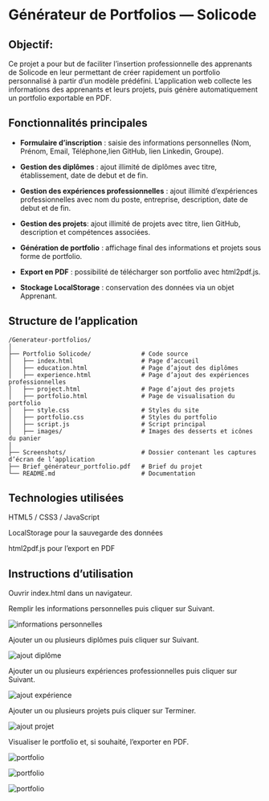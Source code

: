 # Générateur de Portfolios — Solicode

## Objectif:
Ce projet a pour but de faciliter l’insertion professionnelle des apprenants de Solicode en leur permettant de créer rapidement un portfolio personnalisé à partir d’un modèle prédéfini.
L’application web collecte les informations des apprenants et leurs projets, puis génère automatiquement un portfolio exportable en PDF.

## Fonctionnalités principales

- **Formulaire d’inscription** : saisie des informations personnelles (Nom, Prénom, Email, Téléphone,lien GitHub, lien Linkedin, Groupe).

- **Gestion des diplômes** : ajout illimité de diplômes avec titre, établissement, date de debut et de fin.

- **Gestion des expériences professionnelles** : ajout illimité d’expériences professionnelles avec nom du poste, entreprise, description, date de debut et de fin.

- **Gestion des projets**: ajout illimité de projets avec titre, lien GitHub, description et compétences associées.

- **Génération de portfolio** : affichage final des informations et projets sous forme de portfolio.

- **Export en PDF** : possibilité de télécharger son portfolio avec html2pdf.js.

- **Stockage LocalStorage** : conservation des données via un objet Apprenant.

## Structure de l’application

```
/Generateur-portfolios/ 
│
├── Portfolio Solicode/              # Code source
│   ├── index.html                   # Page d’accueil 
│   ├── education.html               # Page d’ajout des diplômes
│   ├── experience.html              # Page d’ajout des expériences professionnelles
│   ├── project.html                 # Page d’ajout des projets
│   ├── portfolio.html               # Page de visualisation du portfolio
│   ├── style.css                    # Styles du site
│   ├── portfolio.css                # Styles du portfolio
│   ├── script.js                    # Script principal
│   ├── images/                      # Images des desserts et icônes du panier
│
├── Screenshots/                     # Dossier contenant les captures d’écran de l’application
├── Brief_générateur_portfolio.pdf   # Brief du projet
└── README.md                        # Documentation
```

## Technologies utilisées

HTML5 / CSS3 / JavaScript

LocalStorage pour la sauvegarde des données

html2pdf.js pour l’export en PDF



## Instructions d’utilisation

Ouvrir index.html dans un navigateur.

Remplir les informations personnelles puis cliquer sur Suivant.

![informations personnelles](Screenshot/student-info.png)

Ajouter un ou plusieurs diplômes puis cliquer sur Suivant.

![ajout diplôme](Screenshot/education.png)

Ajouter un ou plusieurs expériences professionnelles puis cliquer sur Suivant.

![ajout expérience](Screenshot/experience.png)

Ajouter un ou plusieurs projets puis cliquer sur Terminer.

![ajout projet](Screenshot/project.png)

Visualiser le portfolio et, si souhaité, l’exporter en PDF.

![portfolio](Screenshot/portfolio_part1.png)

![portfolio](Screenshot/portfolio_part2.png)

![portfolio](Screenshot/portfolio_part3.png)


